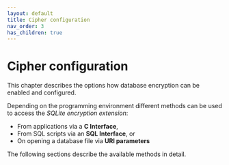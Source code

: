 ```yaml
---
layout: default
title: Cipher configuration
nav_order: 3
has_children: true
---
```

# Cipher configuration

This chapter describes the options how database encryption can be enabled and configured.

Depending on the programming environment different methods can be used to access the _SQLite encryption extension_:

- From applications via a **C Interface**,
- From SQL scripts via an **SQL Interface**, or
- On opening a database file via **URI parameters**

The following sections describe the available methods in detail.
